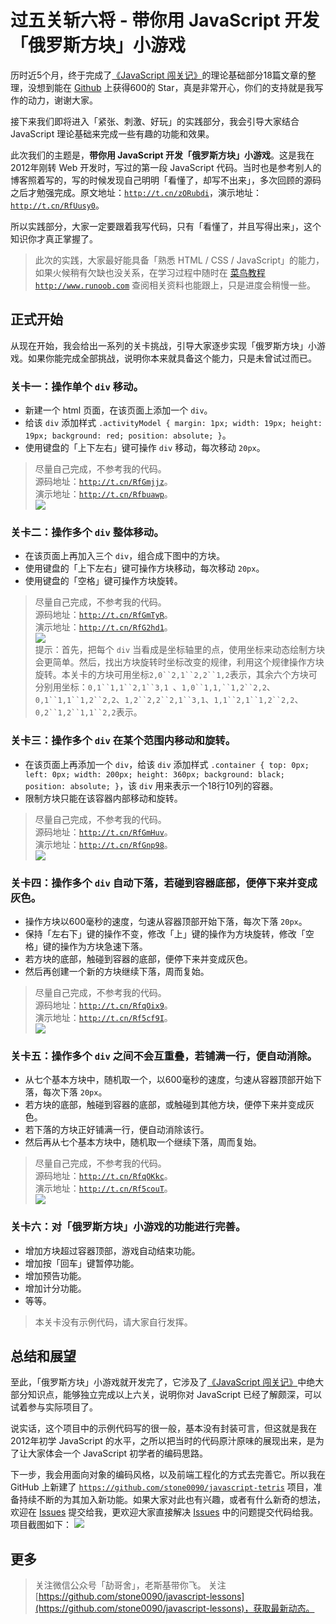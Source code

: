 # 过五关斩六将 - 带你用 JavaScript 开发「俄罗斯方块」小游戏

历时近5个月，终于完成了[《JavaScript 闯关记》](https://github.com/stone0090/javascript-lessons)的理论基础部分18篇文章的整理，没想到能在 [Github](https://github.com) 上获得600的 Star，真是非常开心，你们的支持就是我写作的动力，谢谢大家。

接下来我们即将进入「紧张、刺激、好玩」的实践部分，我会引导大家结合 JavaScript 理论基础来完成一些有趣的功能和效果。

此次我们的主题是，**带你用 JavaScript 开发「俄罗斯方块」小游戏**。这是我在2012年刚转 Web 开发时，写过的第一段 JavaScript 代码。当时也是参考别人的博客照着写的，写的时候发现自己明明「看懂了，却写不出来」，多次回顾的源码之后才勉强完成。原文地址：[`http://t.cn/zORubdi`](http://blog.csdn.net/shi0090/article/details/7390105)，演示地址：[`http://t.cn/RfUusy0`](http://shijiajie.com/other/javascript-game/tetris)。

所以实践部分，大家一定要跟着我写代码，只有「看懂了，并且写得出来」，这个知识你才真正掌握了。

> 此次的实践，大家最好能具备「熟悉 HTML / CSS / JavaScript」的能力，如果火候稍有欠缺也没关系，在学习过程中随时在 [菜鸟教程`http://www.runoob.com`](http://www.runoob.com/) 查阅相关资料也能跟上，只是进度会稍慢一些。

## 正式开始

从现在开始，我会给出一系列的关卡挑战，引导大家逐步实现「俄罗斯方块」小游戏。如果你能完成全部挑战，说明你本来就具备这个能力，只是未曾试过而已。

### 关卡一：操作单个 `div` 移动。

- 新建一个 html 页面，在该页面上添加一个 `div`。
- 给该 `div` 添加样式 `.activityModel { margin: 1px; width: 19px; height: 19px; background: red; position: absolute; }`。
- 使用键盘的「上下左右」键可操作 `div` 移动，每次移动 `20px`。

> 尽量自己完成，不参考我的代码。  
> 源码地址：[`http://t.cn/RfGmjjz`](https://github.com/stone0090/javascript-lessons/blob/master/3.1-Tetris/js-tetris-001.html)。  
> 演示地址：[`http://t.cn/Rfbuawp`](http://sandbox.runjs.cn/show/bfc1xql3)。  
> ![](http://qiniu.shijiajie.com/blog/javascript-lesson/3.1/js-tetris-001.gif)  

### 关卡二：操作多个 `div` 整体移动。

- 在该页面上再加入三个 `div`，组合成下图中的方块。
- 使用键盘的「上下左右」键可操作方块移动，每次移动 `20px`。
- 使用键盘的「空格」键可操作方块旋转。

> 尽量自己完成，不参考我的代码。  
> 源码地址：[`http://t.cn/RfGmTyR`](https://github.com/stone0090/javascript-lessons/blob/master/3.1-Tetris/js-tetris-002.html)。  
> 演示地址：[`http://t.cn/RfG2hd1`](http://sandbox.runjs.cn/show/htxm5rno)。  
> ![](http://qiniu.shijiajie.com/blog/javascript-lesson/3.1/js-tetris-002.gif)  
> 提示：首先，把每个 `div` 当看成是坐标轴里的点，使用坐标来动态绘制方块会更简单。然后，找出方块旋转时坐标改变的规律，利用这个规律操作方块旋转。本关卡的方块可用坐标`2,0``2,1``2,2``1,2`表示，其余六个方块可分别用坐标：`0,1``1,1``2,1``3,1 `、`1,0``1,1,``1,2``2,2`、`0,1``1,1``1,2``2,2`、`1,2``2,2``2,1``3,1`、`1,1``2,1``1,2``2,2`、`0,2``1,2``1,1``2,2`表示。  

### 关卡三：操作多个 `div` 在某个范围内移动和旋转。

- 在该页面上再添加一个 `div`，给该 `div` 添加样式 `.container { top: 0px; left: 0px; width: 200px; height: 360px; background: black; position: absolute; }`，该 `div` 用来表示一个18行10列的容器。
- 限制方块只能在该容器内部移动和旋转。

> 尽量自己完成，不参考我的代码。  
> 源码地址：[`http://t.cn/RfGmHuv`](https://github.com/stone0090/javascript-lessons/blob/master/3.1-Tetris/js-tetris-003.html)。  
> 演示地址：[`http://t.cn/RfGnp98`](http://sandbox.runjs.cn/show/qgg31pmy)。  
> ![](http://qiniu.shijiajie.com/blog/javascript-lesson/3.1/js-tetris-003.gif)  

### 关卡四：操作多个 `div` 自动下落，若碰到容器底部，便停下来并变成灰色。

- 操作方块以600毫秒的速度，匀速从容器顶部开始下落，每次下落 `20px`。
- 保持「左右下」键的操作不变，修改「上」键的操作为方块旋转，修改「空格」键的操作为方块急速下落。
- 若方块的底部，触碰到容器的底部，便停下来并变成灰色。
- 然后再创建一个新的方块继续下落，周而复始。

> 尽量自己完成，不参考我的代码。  
> 源码地址：[`http://t.cn/RfqOix9`](https://github.com/stone0090/javascript-lessons/blob/master/3.1-Tetris/js-tetris-004.html)。  
> 演示地址：[`http://t.cn/Rf5cf9I`](http://sandbox.runjs.cn/show/duw0x6t2)。  
> ![](http://qiniu.shijiajie.com/blog/javascript-lesson/3.1/js-tetris-004.gif)  

### 关卡五：操作多个 `div` 之间不会互重叠，若铺满一行，便自动消除。

- 从七个基本方块中，随机取一个，以600毫秒的速度，匀速从容器顶部开始下落，每次下落 `20px`。
- 若方块的底部，触碰到容器的底部，或触碰到其他方块，便停下来并变成灰色。
- 若下落的方块正好铺满一行，便自动消除该行。
- 然后再从七个基本方块中，随机取一个继续下落，周而复始。

> 尽量自己完成，不参考我的代码。  
> 源码地址：[`http://t.cn/RfqOKkc`](https://github.com/stone0090/javascript-lessons/blob/master/3.1-Tetris/js-tetris-005.html)。  
> 演示地址：[`http://t.cn/Rf5couT`](http://sandbox.runjs.cn/show/jebpssof)。  
> ![](http://qiniu.shijiajie.com/blog/javascript-lesson/3.1/js-tetris-005.gif)  

### 关卡六：对「俄罗斯方块」小游戏的功能进行完善。

- 增加方块超过容器顶部，游戏自动结束功能。
- 增加按「回车」键暂停功能。
- 增加预告功能。
- 增加计分功能。
- 等等。

> 本关卡没有示例代码，请大家自行发挥。

## 总结和展望

至此，「俄罗斯方块」小游戏就开发完了，它涉及了[《JavaScript 闯关记》](https://github.com/stone0090/javascript-lessons)中绝大部分知识点，能够独立完成以上六关，说明你对 JavaScript 已经了解颇深，可以试着参与实际项目了。

说实话，这个项目中的示例代码写的很一般，基本没有封装可言，但这就是我在2012年初学 JavaScript 的水平，之所以把当时的代码原汁原味的展现出来，是为了让大家体会一个 JavaScript 初学者的编码思路。

下一步，我会用面向对象的编码风格，以及前端工程化的方式去完善它。所以我在 GitHub 上新建了 [`https://github.com/stone0090/javascript-tetris`](https://github.com/stone0090/javascript-tetris) 项目，准备持续不断的为其加入新功能。如果大家对此也有兴趣，或者有什么新奇的想法，欢迎在 [Issues](https://github.com/stone0090/javascript-tetris/issues) 提交给我，更欢迎大家直接解决 [Issues](https://github.com/stone0090/javascript-tetris/issues) 中的问题提交代码给我。项目截图如下：
 ![](http://qiniu.shijiajie.com/blog/javascript-lesson/3.1/js-tetris-007.jpg)

## 更多

> 关注微信公众号「劼哥舍」，老斯基带你飞。
> 关注 [https://github.com/stone0090/javascript-lessons](https://github.com/stone0090/javascript-lessons)，获取最新动态。
